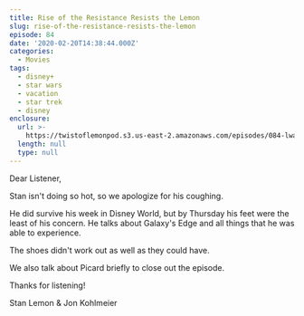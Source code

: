 ```yaml
---
title: Rise of the Resistance Resists the Lemon
slug: rise-of-the-resistance-resists-the-lemon
episode: 84
date: '2020-02-20T14:38:44.000Z'
categories:
  - Movies
tags:
  - disney+
  - star wars
  - vacation
  - star trek
  - disney
enclosure:
  url: >-
    https://twistoflemonpod.s3.us-east-2.amazonaws.com/episodes/084-lwatol-20200220.mp3
  length: null
  type: null
---
```


Dear Listener,

Stan isn't doing so hot, so we apologize for his coughing.

He did survive his week in Disney World, but by Thursday his feet were the least of his concern. He talks about Galaxy's Edge and all things that he was able to experience.

The shoes didn't work out as well as they could have.

We also talk about Picard briefly to close out the episode.

Thanks for listening!

Stan Lemon & Jon Kohlmeier

